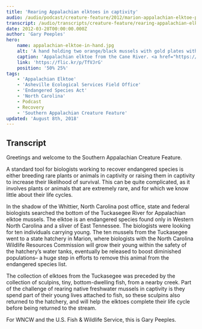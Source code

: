 ```yaml
---
title: 'Rearing Appalachian elktoes in captivity'
audio: /audio/podcast/creature-feature/2012/marion-appalachian-elktoe-propagation.mp3
transcript: /audio/transcripts/creature-feature/rearing-appalachian-elktoes-in-captivity.pdf
date: 2012-03-28T00:00:00.000Z
author: 'Gary Peeples'
hero:
    name: appalachian-elktoe-in-hand.jpg
    alt: 'A hand holding two orange/black mussels with gold plates with an identifying number.'
    caption: 'Appalachian elktoe from the Cane River. <a href="https://flic.kr/p/TfVJrG">Photo</a> by Gary Peeples, USFWS.'
    link: 'https://flic.kr/p/TfVJrG'
    position: '50% 25%'
tags:
    - 'Appalachian Elktoe'
    - 'Asheville Ecological Services Field Office'
    - 'Endangered Species Act'
    - 'North Carolina'
    - Podcast
    - Recovery
    - 'Southern Appalachian Creature Feature'
updated: 'August 8th, 2018'
---
```


## Transcript

Greetings and welcome to the Southern Appalachian Creature Feature.

A standard tool for biologists working to recover endangered species is either breeding rare plants or animals in captivity or raising them in captivity to increase their likelihood of survival. This can be quite complicated, as it involves plants or animals that are extremely rare, and for which we know little about their life cycles.

In the shadow of the Whittier, North Carolina post office, state and federal biologists searched the bottom of the Tuckasegee River for Appalachian elktoe mussels. The elktoe is an endangered species found only in Western North Carolina and a sliver of East Tennessee. The biologists were looking for ten individuals carrying young. The ten mussels from the Tuckasegee went to a state hatchery in Marion, where biologists with the North Carolina Wildlife Resources Commission will grow their young within the safety of the hatchery’s water tanks, eventually be released to boost diminished populations– a huge step in efforts to remove this animal from the endangered species list.

The collection of elktoes from the Tuckasegee was preceded by the collection of sculpins, tiny, bottom-dwelling fish, from a nearby creek. Part of the challenge of rearing native freshwater mussels in captivity is they spend part of their young lives attached to fish, so these sculpins also returned to the hatchery, and will help the elktoes complete their life cycle before being returned to the stream.

For WNCW and the U.S. Fish & Wildlife Service, this is Gary Peeples.


